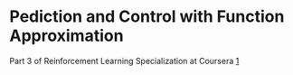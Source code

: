 # Pediction and Control with Function Approximation
Part 3 of Reinforcement Learning Specialization at Coursera [1](https://www.coursera.org/specializations/reinforcement-learning)
